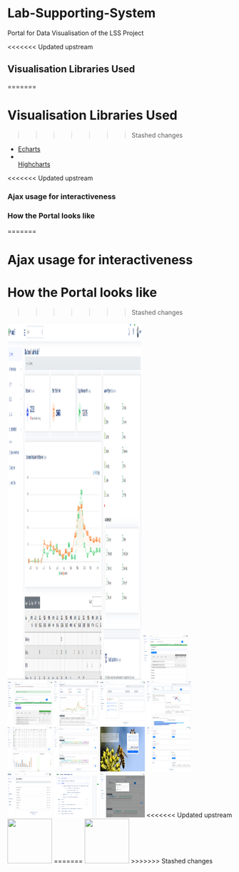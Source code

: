 # Lab-Supporting-System
 Portal for Data Visualisation of the LSS Project

<<<<<<< Updated upstream

 ## Visualisation  Libraries Used
=======
 # Visualisation  Libraries Used
>>>>>>> Stashed changes
 <ul>
 <li> <a href="https://echarts.apache.org/en/index.html"> Echarts </a> </li>
 <li> </li><a href="https://www.highcharts.com/demo"> Highcharts </a>  </li>
 </ul>

<<<<<<< Updated upstream
### Ajax usage for interactiveness 
### How the Portal looks like 
=======
# Ajax usage for interactiveness 
# How the Portal looks like 
>>>>>>> Stashed changes

<img src="images/images/Admin Home.png " width="300" height="800">
<img src="images/images/Admin Edit panel2.png " width="100" height="100">
<img src="images/images/Admin Editing Panel.png " width="100" height="100">
<img src="images/images/Admin Home.png " width="100" height="100">
<img src="images/images/Generating files.png " width="100" height="100">
<img src="images/images/IST Analytics1.png " width="100" height="100">
<img src="images/images/IST Analytics2.png " width="100" height="100">
<img src="images/images/IST Analytics3.png " width="100" height="100">
<img src="images/images/LogIn.png " width="100" height="100">
<img src="images/images/Upload Home.png " width="100" height="100">
<img src="images/images/folder Explorer.png " width="100" height="100">
<img src="images/images/menu.png" width="100" height="100">
<img src="images/images/secondLogin.png " width="100" height="100">
<<<<<<< Updated upstream
<img src="images/images/supply chain.png " width="100" height="100">
=======
<img src="images/images/supply chain.png " width="100" height="100">
>>>>>>> Stashed changes
